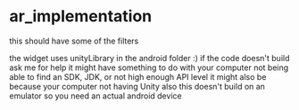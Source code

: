 # ar_implementation

this should have some of the filters

the widget uses unityLibrary in the android folder :)
if the code doesn't build ask me for help it might have something to do with your computer not being able to find an SDK, JDK, or not high enough API level
it might also be because your computer not having Unity
also this doesn't build on an emulator so you need an actual android device

